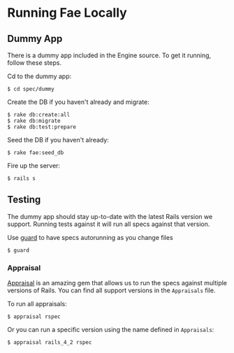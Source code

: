 # Running Fae Locally

## Dummy App

There is a dummy app included in the Engine source. To get it running, follow these steps.

Cd to the dummy app:

```
$ cd spec/dummy
```

Create the DB if you haven't already and migrate:

```
$ rake db:create:all
$ rake db:migrate
$ rake db:test:prepare
```

Seed the DB if you haven't already:

```
$ rake fae:seed_db
```

Fire up the server:

```
$ rails s
```

## Testing

The dummy app should stay up-to-date with the latest Rails version we support. Running tests against it will run all specs against that version.

Use [guard](https://github.com/guard/guard-rspec) to have specs autorunning as you change files

```
$ guard
```

### Appraisal

[Appraisal](https://github.com/thoughtbot/appraisal) is an amazing gem that allows us to run the specs against multiple versions of Rails. You can find all support versions in the `Appraisals` file.

To run all appraisals:

```
$ appraisal rspec
```

Or you can run a specific version using the name defined in `Appraisals`:

```
$ appraisal rails_4_2 rspec
```

